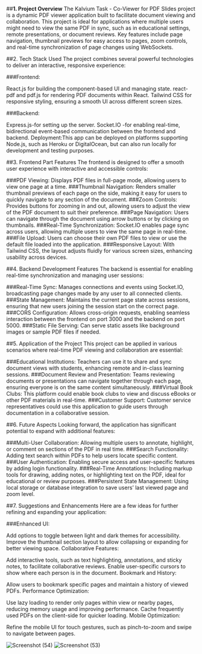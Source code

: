 ##**1. Project Overview**
The Kalvium Task - Co-Viewer for PDF Slides project is a dynamic PDF viewer application built to facilitate document viewing and collaboration. This project is ideal for applications where multiple users might need to view the same PDF in sync, such as in educational settings, remote presentations, or document reviews. Key features include page navigation, thumbnail previews for easy access to pages, zoom controls, and real-time synchronization of page changes using WebSockets.

##2. Tech Stack Used
The project combines several powerful technologies to deliver an interactive, responsive experience:

###Frontend:

React.js for building the component-based UI and managing state.
react-pdf and pdf.js for rendering PDF documents within React.
Tailwind CSS for responsive styling, ensuring a smooth UI across different screen sizes.

###Backend:

Express.js-for setting up the server.
Socket.IO -for enabling real-time, bidirectional event-based communication between the frontend and backend.
Deployment:This app can be deployed on platforms supporting Node.js, such as Heroku or DigitalOcean, but can also run locally for development and testing purposes.

##3. Frontend Part Features
The frontend is designed to offer a smooth user experience with interactive and accessible controls:

###PDF Viewing: 
Displays PDF files in full-page mode, allowing users to view one page at a time.
###Thumbnail Navigation:
Renders smaller thumbnail previews of each page on the side, making it easy for users to quickly navigate to any section of the document.
###Zoom Controls: 
Provides buttons for zooming in and out, allowing users to adjust the view of the PDF document to suit their preference.
###Page Navigation:
Users can navigate through the document using arrow buttons or by clicking on thumbnails.
###Real-Time Synchronization:
Socket.IO enables page sync across users, allowing multiple users to view the same page in real-time.
###File Upload: 
Users can choose their own PDF files to view or use the default file loaded into the application.
###Responsive Layout: 
With Tailwind CSS, the layout adjusts fluidly for various screen sizes, enhancing usability across devices.

##4. Backend Development Features
The backend is essential for enabling real-time synchronization and managing user sessions:

###Real-Time Sync:
Manages connections and events using Socket.IO, broadcasting page changes made by any user to all connected clients.
###State Management: 
Maintains the current page state across sessions, ensuring that new users joining the session start on the correct page.
###CORS Configuration:
Allows cross-origin requests, enabling seamless interaction between the frontend on port 3000 and the backend on port 5000.
###Static File Serving:
Can serve static assets like background images or sample PDF files if needed.

##5. Application of the Project
This project can be applied in various scenarios where real-time PDF viewing and collaboration are essential:

###Educational Institutions: 
Teachers can use it to share and sync document views with students, enhancing remote and in-class learning sessions.
###Document Review and Presentation: 
Teams reviewing documents or presentations can navigate together through each page, ensuring everyone is on the same content simultaneously.
###Virtual Book Clubs: 
This platform could enable book clubs to view and discuss eBooks or other PDF materials in real-time.
###Customer Support: 
Customer service representatives could use this application to guide users through documentation in a collaborative session.

##6. Future Aspects
Looking forward, the application has significant potential to expand with additional features:

###Multi-User Collaboration:
Allowing multiple users to annotate, highlight, or comment on sections of the PDF in real time.
###Search Functionality: 
Adding text search within PDFs to help users locate specific content.
###User Authentication:
Enabling secure access and user-specific features by adding login functionality.
###Real-Time Annotations: 
Including markup tools for drawing, adding notes, or highlighting text on the PDF, ideal for educational or review purposes.
###Persistent State Management:
Using local storage or database integration to save users’ last viewed page and zoom level.

##7. Suggestions and Enhancements
Here are a few ideas for further refining and expanding your application:

###Enhanced UI:

Add options to toggle between light and dark themes for accessibility.
Improve the thumbnail section layout to allow collapsing or expanding for better viewing space.
Collaborative Features:

Add interactive tools, such as text highlighting, annotations, and sticky notes, to facilitate collaborative reviews.
Enable user-specific cursors to show where each person is in the document.
Bookmark and History:

Allow users to bookmark specific pages and maintain a history of viewed PDFs.
Performance Optimization:

Use lazy loading to render only pages within view or nearby pages, reducing memory usage and improving performance.
Cache frequently used PDFs on the client-side for quicker loading.
Mobile Optimization:

Refine the mobile UI for touch gestures, such as pinch-to-zoom and swipe to navigate between pages.

![Screenshot (54)](https://github.com/user-attachments/assets/c99a67a1-b28b-458a-bcca-f7f42f3fb4ad)
![Screenshot (53)](https://github.com/user-attachments/assets/01c3f47c-e484-4064-93e2-b720ffe97ff8)
